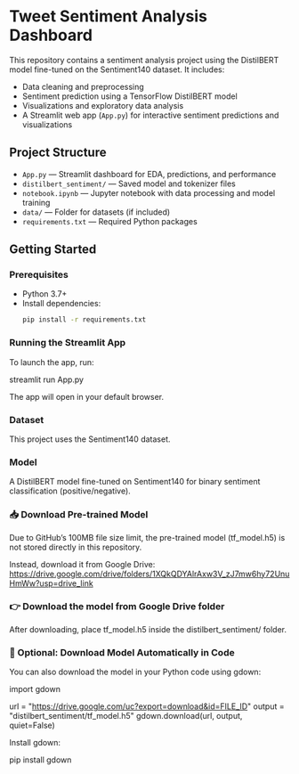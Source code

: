 # Tweet Sentiment Analysis Dashboard

This repository contains a sentiment analysis project using the DistilBERT model fine-tuned on the Sentiment140 dataset. It includes:

- Data cleaning and preprocessing
- Sentiment prediction using a TensorFlow DistilBERT model
- Visualizations and exploratory data analysis
- A Streamlit web app (`App.py`) for interactive sentiment predictions and visualizations

## Project Structure

- `App.py` — Streamlit dashboard for EDA, predictions, and performance
- `distilbert_sentiment/` — Saved model and tokenizer files
- `notebook.ipynb` — Jupyter notebook with data processing and model training
- `data/` — Folder for datasets (if included)
- `requirements.txt` — Required Python packages

## Getting Started

### Prerequisites

- Python 3.7+
- Install dependencies:
  ```bash
  pip install -r requirements.txt

### Running the Streamlit App
To launch the app, run:

streamlit run App.py

The app will open in your default browser.

### Dataset
This project uses the Sentiment140 dataset.

### Model
A DistilBERT model fine-tuned on Sentiment140 for binary sentiment classification (positive/negative).
 

### 📥 Download Pre-trained Model
Due to GitHub’s 100MB file size limit, the pre-trained model (tf_model.h5) is not stored directly in this repository.

Instead, download it from Google Drive: 
https://drive.google.com/drive/folders/1XQkQDYAlrAxw3V_zJ7mw6hy72UnuHmWw?usp=drive_link

### 👉 Download the model from Google Drive folder

After downloading, place tf_model.h5 inside the distilbert_sentiment/ folder.

### 🔄 Optional: Download Model Automatically in Code
You can also download the model in your Python code using gdown:

import gdown

url = "https://drive.google.com/uc?export=download&id=FILE_ID"
output = "distilbert_sentiment/tf_model.h5"
gdown.download(url, output, quiet=False)

Install gdown:

pip install gdown
